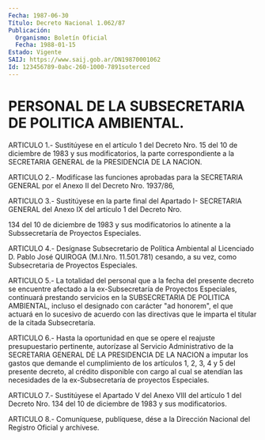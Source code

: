 ```yaml
---
Fecha: 1987-06-30
Título: Decreto Nacional 1.062/87
Publicación:
  Organismo: Boletín Oficial
  Fecha: 1988-01-15
Estado: Vigente
SAIJ: https://www.saij.gob.ar/DN19870001062
Id: 123456789-0abc-260-1000-7891soterced
---
```

# PERSONAL DE LA SUBSECRETARIA DE POLITICA AMBIENTAL.

<a id="1"></a>
ARTICULO  1.-  Sustitúyese en el artículo 1 del Decreto Nro. 15 del 10 de diciembre de 1983 y sus modificatorios, la parte correspondiente  a  la  SECRETARIA  GENERAL de la PRESIDENCIA DE LA NACION.

<a id="2"></a>
ARTICULO  2.- Modifícase las funciones aprobadas para la SECRETARIA GENERAL por el Anexo II del Decreto Nro. 1937/86,

<a id="3"></a>
ARTICULO  3.-  Sustitúyese  en  la  parte  final  del  Apartado  I- SECRETARIA  GENERAL  del  Anexo  IX del artículo 1 del Decreto Nro.

134 del 10 de diciembre de 1983 y  sus modificatorios lo atinente a la Subssecretaría de Proyectos Especiales.

<a id="4"></a>
ARTICULO  4.-  Desígnase  Subsecretario  de  Política  Ambiental al Licenciado  D. Pablo José QUIROGA (M.I.Nro. 11.501.781) cesando,  a su vez, como Subsecretaria de Proyectos Especiales.

<a id="5"></a>
ARTICULO  5.- La totalidad del personal que a la fecha del presente decreto se  encuentre  afectado  a la ex-Subsecretaría de Proyectos Especiales, continuará prestando servicios  en  la SUBSECRETARIA DE POLITICA   AMBIENTAL,  incluso  el  designado  con  carácter    "ad honorem", el  que  actuará  en  lo  sucesivo  de  acuerdo  con  las directivas  que  le  imparta el titular de la citada Subsecretaría.

<a id="6"></a>
ARTICULO  6.-  Hasta  la  oportunidad  en  que se opere el reajuste presupuestario  pertinente,  autorízase al Servicio  Administrativo de la SECRETARIA GENERAL DE LA  PRESIDENCIA  DE LA NACION a imputar los gastos que demande el cumplimiento de los  artículos 1, 2, 3, 4 y 5 del presente decreto, al crédito disponible  con  cargo al cual se  atendían  las  necesidades  de la ex-Subsecretaría de proyectos Especiales.

<a id="7"></a>
ARTICULO  7.- Sustitúyese el Apartado V del Anexo VIII del artículo 1  del Decreto  Nro.  134  del  10  de  diciembre  de  1983  y  sus modificatorios.

<a id="8"></a>
ARTICULO  8.- Comuníquese, publíquese, dése a la Dirección Nacional del Registro Oficial y archívese.